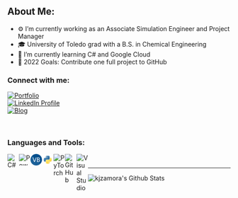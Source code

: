## About Me:

- ⚙️ I’m currently working as an Associate Simulation Engineer and Project Manager 
- 🎓 University of Toledo grad with a B.S. in Chemical Engineering
- 🌱 I’m currently learning C# and Google Cloud
- 🥅 2022 Goals: Contribute one full project to GitHub

### Connect with me:

[![Portfolio](https://img.shields.io/badge/Portfolio-Hosted%20on%20GitHub-orange)](https://kjzamora.github.io/)
<br/>
[![LinkedIn Profile](https://img.shields.io/badge/LinkedIn-Visit%20Profile-blue)](https://www.linkedin.com/in/kylezamora/)
<br/>
[![Blog](https://img.shields.io/badge/Wordpress-Visit%20Blog-yellow)](https://www.linkedin.com/in/kylezamora/)

<br />

### Languages and Tools:

<img align="left" alt="C#" width="26px" src="https://img.icons8.com/color/48/000000/c-plus-plus-logo.png" />
<img align="left" alt="PowerShell" img height="26" width="26" src="https://img.icons8.com/color/48/000000/powershell.png"/>
<img align="left" alt="Visual Basic" width="26px" src="https://raw.githubusercontent.com/github/explore/80688e429a7d4ef2fca1e82350fe8e3517d3494d/topics/visual-basic/visual-basic.png" />
<img align="left" alt="Python" width="26px" src="https://raw.githubusercontent.com/github/explore/80688e429a7d4ef2fca1e82350fe8e3517d3494d/topics/python/python.png" hex:"EE4C2C"/>
<img align="left" alt="PyTorch" width="26px" src="https://user-images.githubusercontent.com/58868153/117904028-9e93df00-b29e-11eb-84ae-f0da29186c79.png" />
<img align="left" alt="GitHub" width="26px" src="https://user-images.githubusercontent.com/58868153/117904521-7f498180-b29f-11eb-8f1c-f3edc0d99a3f.png" />
<img align="left" alt="Visual Studio" width="26px" src="https://img.icons8.com/color/48/000000/visual-studio.png" />


<br />

---

<img align="left" alt="kjzamora's Github Stats" src="https://github-readme-stats-taupe-seven.vercel.app/api?username=kjzamora&show_icons=true&hide_border=true" />

[linkedin]: https://www.linkedin.com/in/kylezamora/![github](https://user-images.githubusercontent.com/58868153/117904499-76f14680-b29f-11eb-9859-1c402423693f.png)
